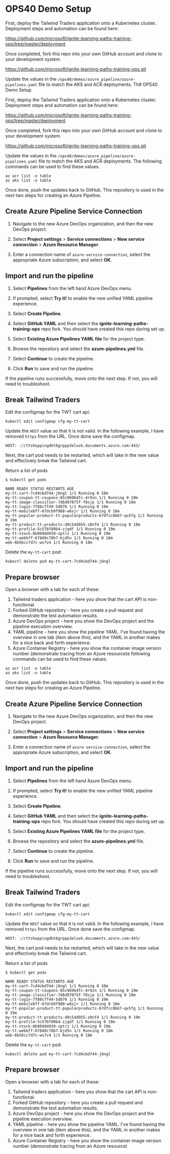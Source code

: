 # OPS40 Demo Setup

First, deploy the Tailwind Traders application onto a Kubernetes cluster. Deployment steps and automation can be found here:

https://github.com/microsoft/ignite-learning-paths-training-ops/tree/master/deployment

Once completed, fork this repo into your own GitHub account and clone to your development system.

https://github.com/microsoft/ignite-learning-paths-training-ops.git

Update the values in the `/ops40/demos/azure_pipeline/azure-pipelines.yaml` file to match the AKS and ACR deployments. Th# OPS40 Demo Setup

First, deploy the Tailwind Traders application onto a Kubernetes cluster. Deployment steps and automation can be found here:

https://github.com/microsoft/ignite-learning-paths-training-ops/tree/master/deployment

Once completed, fork this repo into your own GitHub account and clone to your development system.

https://github.com/microsoft/ignite-learning-paths-training-ops.git

Update the values in the `/ops40/demos/azure_pipeline/azure-pipelines.yaml` file to match the AKS and ACR deployments. The following commands can be used to find these values.

```
az acr list -o table
az aks list -o table
```

Once done, push the updates back to GitHub. This repository is used in the next two steps for creating an Azure Pipeline.

## Create Azure Pipeline Service Connection

1. Navigate to the new Azure DevOps organization, and then the new DevOps project.

2. Select **Project settings** > **Service connections** > **New service connection** > **Azure Resource Manager**.

3. Enter a connection name of `azure-service-connection`, select the appropriate Azure subscription, and select **OK**.

## Import and run the pipeline

1. Select **Pipelines** from the left hand Azure DevOps menu.

2. If prompted, select **Try it!** to enable the new unified YAML pipeline experience.

3. Select **Create Pipeline**.

4. Select **GitHub YAML** and then select the **ignite-learning-paths-training-ops** repo fork. You should have created this repo during set up.

5. Select **Existing Azure Pipelines YAML file** for the project type.

6. Browse the repository and select the **azure-pipelines.yml** file.

7. Select **Continue** to create the pipeline.

8. Click **Run** to save and run the pipeline.

If the pipeline runs successfully, move onto the next step. If not, you will need to troubleshoot.

## Break Tailwind Traders

Edit the configmap for the TWT cart api:

```
kubectl edit configmap cfg-my-tt-cart
```

Update the `HOST` value so that it is not valid. In the following example, I have removed `https` from the URL. Once done save the configmap.

```
HOST: ://ttshoppingdbt6grppp3eluvk.documents.azure.com:443/
```

Next, the cart pod needs to be restarted, which will take in the new value and effectively break the Tailwind cart.

Return a list of pods

```
$ kubectl get pods

NAME READY STATUS RESTARTS AGE
my-tt-cart-7cd4cbd744-j6ngl 1/1 Running 0 18m
my-tt-coupon-tt-coupons-85c96964fc-4r9zn 1/1 Running 0 19m
my-tt-image-classifier-7d6d97875f-f8sjp 1/1 Running 0 18m
my-tt-login-7f88cff49-5d876 1/1 Running 0 19m
my-tt-mobilebff-67dcb9f988-w6xjr 1/1 Running 0 18m
my-tt-popular-product-tt-popularproducts-67dfcc8b67-qx5fg 1/1 Running 0 19m
my-tt-product-tt-products-d9c54d955-z8nf4 1/1 Running 0 19m
my-tt-profile-5c57bf89b4-zjqdf 1/1 Running 0 19m
my-tt-stock-6b969dd459-zptrz 1/1 Running 0 19m
my-tt-webbff-67849c78b7-bjd5n 1/1 Running 0 18m
web-6b56cc7d7c-ws7v4 1/1 Running 0 18m
```

Delete the `my-tt-cart` pod:

```
kubectl delete pod my-tt-cart-7cd4cbd744-j6ngl
```

## Prepare browser

Open a browser with a tab for each of these:

1. Tailwind traders application - here you show that the cart API is non-functional.
2. Forked GitHub repository - here you create a pull request and demonstrate the test automation results.
3. Azure DevOps project - here you show the DevOps project and the pipeline execution overview.
4. YAML pipeline - here you show the pipeline YAML. I've found having the overview in one tab (item above this), and the YAML in another makes for a nice back and forth experience.
5. Azure Container Registry - here you show the container image version number (demonstrate tracing from an Azure resource)e following commands can be used to find these values.

```
az acr list -o table
az aks list -o table
```

Once done, push the updates back to GitHub. This repository is used in the next two steps for creating an Azure Pipeline.

## Create Azure Pipeline Service Connection

1. Navigate to the new Azure DevOps organization, and then the new DevOps project.

2. Select **Project settings** > **Service connections** > **New service connection** > **Azure Resource Manager**.

3. Enter a connection name of `azure-service-connection`, select the appropriate Azure subscription, and select **OK**.

## Import and run the pipeline

1. Select **Pipelines** from the left hand Azure DevOps menu.

2. If prompted, select **Try it!** to enable the new unified YAML pipeline experience.

3. Select **Create Pipeline**.

4. Select **GitHub YAML** and then select the **ignite-learning-paths-training-ops** repo fork. You should have created this repo during set up.

5. Select **Existing Azure Pipelines YAML file** for the project type.

6. Browse the repository and select the **azure-pipelines.yml** file.

7. Select **Continue** to create the pipeline.

8. Click **Run** to save and run the pipeline.

If the pipeline runs successfully, move onto the next step. If not, you will need to troubleshoot.

## Break Tailwind Traders

Edit the configmap for the TWT cart api:

```
kubectl edit configmap cfg-my-tt-cart
```

Update the `HOST` value so that it is not valid. In the following example, I have removed `https` from the URL. Once done save the configmap.

```
HOST: ://ttshoppingdbt6grppp3eluvk.documents.azure.com:443/
```

Next, the cart pod needs to be restarted, which will take in the new value and effectively break the Tailwind cart.

Return a list of pods

```
$ kubectl get pods

NAME READY STATUS RESTARTS AGE
my-tt-cart-7cd4cbd744-j6ngl 1/1 Running 0 18m
my-tt-coupon-tt-coupons-85c96964fc-4r9zn 1/1 Running 0 19m
my-tt-image-classifier-7d6d97875f-f8sjp 1/1 Running 0 18m
my-tt-login-7f88cff49-5d876 1/1 Running 0 19m
my-tt-mobilebff-67dcb9f988-w6xjr 1/1 Running 0 18m
my-tt-popular-product-tt-popularproducts-67dfcc8b67-qx5fg 1/1 Running 0 19m
my-tt-product-tt-products-d9c54d955-z8nf4 1/1 Running 0 19m
my-tt-profile-5c57bf89b4-zjqdf 1/1 Running 0 19m
my-tt-stock-6b969dd459-zptrz 1/1 Running 0 19m
my-tt-webbff-67849c78b7-bjd5n 1/1 Running 0 18m
web-6b56cc7d7c-ws7v4 1/1 Running 0 18m
```

Delete the `my-tt-cart` pod:

```
kubectl delete pod my-tt-cart-7cd4cbd744-j6ngl
```

## Prepare browser

Open a browser with a tab for each of these:

1. Tailwind traders application - here you show that the cart API is non-functional.
2. Forked GitHub repository - here you create a pull request and demonstrate the test automation results.
3. Azure DevOps project - here you show the DevOps project and the pipeline execution overview.
4. YAML pipeline - here you show the pipeline YAML. I've found having the overview in one tab (item above this), and the YAML in another makes for a nice back and forth experience.
5. Azure Container Registry - here you show the container image version number (demonstrate tracing from an Azure resource)